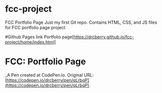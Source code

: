 # fcc-project
FCC Portfolio Page
Just my first Git repo. Contains HTML, CSS, and JS files for FCC portfolio page project.

#Github Pages link
Portfolio page[https://drcberry.github.io/fcc-project/home/index.html]

# FCC: Portfolio Page
 _A Pen created at CodePen.io. Original URL: [https://codepen.io/drcberry/pen/qLrbqP](https://codepen.io/drcberry/pen/qLrbqP).

